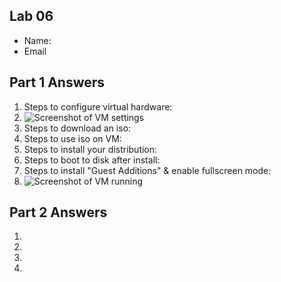 ## Lab 06

- Name:
- Email

## Part 1 Answers

1. Steps to configure virtual hardware:
2. ![Screenshot of VM settings](relative_path_to_filename_here)
3. Steps to download an iso:
4. Steps to use iso on VM:
5. Steps to install your distribution:
6. Steps to boot to disk after install:
7. Steps to install "Guest Additions" & enable fullscreen mode:
8. ![Screenshot of VM running](relative_path_to_filename_here)

## Part 2 Answers

1.
2.
3.
4.
